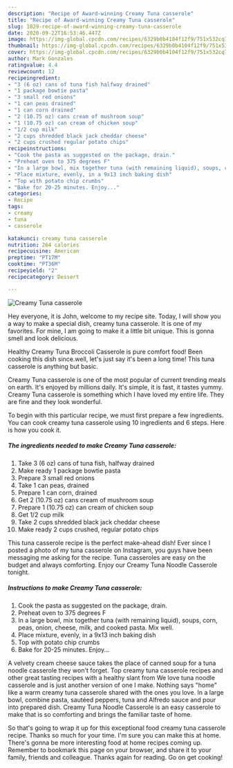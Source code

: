```yaml
---
description: "Recipe of Award-winning Creamy Tuna casserole"
title: "Recipe of Award-winning Creamy Tuna casserole"
slug: 1829-recipe-of-award-winning-creamy-tuna-casserole
date: 2020-09-22T16:53:46.447Z
image: https://img-global.cpcdn.com/recipes/6329b0b4104f12f9/751x532cq70/creamy-tuna-casserole-recipe-main-photo.jpg
thumbnail: https://img-global.cpcdn.com/recipes/6329b0b4104f12f9/751x532cq70/creamy-tuna-casserole-recipe-main-photo.jpg
cover: https://img-global.cpcdn.com/recipes/6329b0b4104f12f9/751x532cq70/creamy-tuna-casserole-recipe-main-photo.jpg
author: Mark Gonzales
ratingvalue: 4.4
reviewcount: 12
recipeingredient:
- "3 (6 oz) cans of tuna fish halfway drained"
- "1 package bowtie pasta"
- "3 small red onions"
- "1 can peas drained"
- "1 can corn drained"
- "2 (10.75 oz) cans cream of mushroom soup"
- "1 (10.75 oz) can cream of chicken soup"
- "1/2 cup milk"
- "2 cups shredded black jack cheddar cheese"
- "2 cups crushed regular potato chips"
recipeinstructions:
- "Cook the pasta as suggested on the package, drain."
- "Preheat oven to 375 degrees F"
- "In a large bowl, mix together tuna (with remaining liquid), soups, corn, peas, onion, cheese, milk, and cooked pasta. Mix well."
- "Place mixture, evenly, in a 9x13 inch baking dish"
- "Top with potato chip crumbs"
- "Bake for 20-25 minutes. Enjoy..."
categories:
- Recipe
tags:
- creamy
- tuna
- casserole

katakunci: creamy tuna casserole 
nutrition: 264 calories
recipecuisine: American
preptime: "PT17M"
cooktime: "PT36M"
recipeyield: "2"
recipecategory: Dessert

---
```



![Creamy Tuna casserole](https://img-global.cpcdn.com/recipes/6329b0b4104f12f9/751x532cq70/creamy-tuna-casserole-recipe-main-photo.jpg)

Hey everyone, it is John, welcome to my recipe site. Today, I will show you a way to make a special dish, creamy tuna casserole. It is one of my favorites. For mine, I am going to make it a little bit unique. This is gonna smell and look delicious.

Healthy Creamy Tuna Broccoli Casserole is pure comfort food! Been cooking this dish since.well, let&#39;s just say it&#39;s been a long time! This tuna casserole is anything but basic.

Creamy Tuna casserole is one of the most popular of current trending meals on earth. It's enjoyed by millions daily. It's simple, it is fast, it tastes yummy. Creamy Tuna casserole is something which I have loved my entire life. They are fine and they look wonderful.


To begin with this particular recipe, we must first prepare a few ingredients. You can cook creamy tuna casserole using 10 ingredients and 6 steps. Here is how you cook it.

<!--inarticleads1-->

##### The ingredients needed to make Creamy Tuna casserole:

1. Take 3 (6 oz) cans of tuna fish, halfway drained
1. Make ready 1 package bowtie pasta
1. Prepare 3 small red onions
1. Take 1 can peas, drained
1. Prepare 1 can corn, drained
1. Get 2 (10.75 oz) cans cream of mushroom soup
1. Prepare 1 (10.75 oz) can cream of chicken soup
1. Get 1/2 cup milk
1. Take 2 cups shredded black jack cheddar cheese
1. Make ready 2 cups crushed, regular potato chips


This tuna casserole recipe is the perfect make-ahead dish! Ever since I posted a photo of my tuna casserole on Instagram, you guys have been messaging me asking for the recipe. Tuna casseroles are easy on the budget and always comforting. Enjoy our Creamy Tuna Noodle Casserole tonight. 

<!--inarticleads2-->

##### Instructions to make Creamy Tuna casserole:

1. Cook the pasta as suggested on the package, drain.
1. Preheat oven to 375 degrees F
1. In a large bowl, mix together tuna (with remaining liquid), soups, corn, peas, onion, cheese, milk, and cooked pasta. Mix well.
1. Place mixture, evenly, in a 9x13 inch baking dish
1. Top with potato chip crumbs
1. Bake for 20-25 minutes. Enjoy...


A velvety cream cheese sauce takes the place of canned soup for a tuna noodle casserole they won&#39;t forget. Top creamy tuna casserole recipes and other great tasting recipes with a healthy slant from We love tuna noodle casserole and is just another version of one I make. Nothing says &#34;home&#34; like a warm creamy tuna casserole shared with the ones you love. In a large bowl, combine pasta, sautéed peppers, tuna and Alfredo sauce and pour into prepared dish. Creamy Tuna Noodle Casserole is an easy casserole to make that is so comforting and brings the familiar taste of home. 

So that's going to wrap it up for this exceptional food creamy tuna casserole recipe. Thanks so much for your time. I'm sure you can make this at home. There's gonna be more interesting food at home recipes coming up. Remember to bookmark this page on your browser, and share it to your family, friends and colleague. Thanks again for reading. Go on get cooking!
